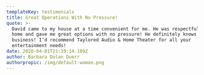 ```yaml
---
templateKey: testimonials
title: Great Operations With No Pressure!
quote: >-
  David came to my house at a time convenient for me. He was respectful of my
  home and gave me great options with no pressure! He definitely knows his
  business! I’d recommend Taylored Audio & Home Theater for all your
  entertainment needs!
date: 2020-04-01T21:19:14.109Z
author: Barbara Dolan Duerr
authorpropic: /img/default-woman.png
---
```

